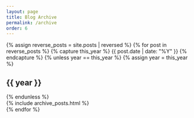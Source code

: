 ```yaml
---
layout: page
title: Blog Archive
permalink: /archive
order: 6
---
```


<div id="blog-archives">
{% assign reverse_posts = site.posts | reversed %}
{% for post in reverse_posts %}
{% capture this_year %}
  {{ post.date | date: "%Y" }}
{% endcapture %}
{% unless year == this_year %}
  {% assign year = this_year %}
  <h2>{{ year }}</h2>
{% endunless %}
<article>
  {% include archive_posts.html %}
</article>
{% endfor %}
</div>
